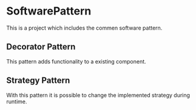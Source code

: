 # SoftwarePattern

This is a project which includes the commen software pattern.

## Decorator Pattern
This pattern adds functionality to a existing component.

## Strategy Pattern
With this pattern it is possible to change the implemented strategy during runtime.
